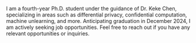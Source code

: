 I am a fourth-year Ph.D. student under the guidance of Dr. Keke Chen, specializing in areas such as differential privacy, confidential computation, machine unlearning, and more. Anticipating graduation in December 2024, I am actively seeking job opportunities. Feel free to reach out if you have any relevant opportunities or inquiries.

